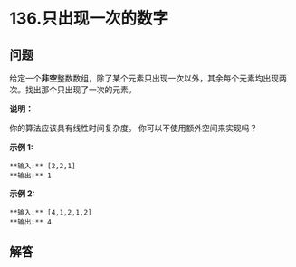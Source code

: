 # 136.只出现一次的数字

## 问题

给定一个**非空**整数数组，除了某个元素只出现一次以外，其余每个元素均出现两次。找出那个只出现了一次的元素。

**说明：**

你的算法应该具有线性时间复杂度。 你可以不使用额外空间来实现吗？

**示例 1:**

```
**输入:** [2,2,1]
**输出:** 1

```

**示例 2:**

```
**输入:** [4,1,2,1,2]
**输出:** 4
```



## 解答

